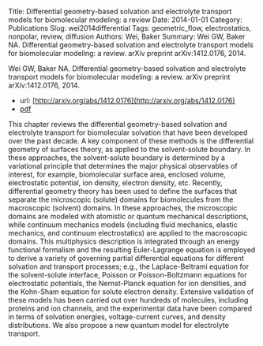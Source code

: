 Title: Differential geometry-based solvation and electrolyte transport models for biomolecular modeling: a review
Date: 2014-01-01
Category: Publications
Slug: wei2014differential
Tags: geometric_flow, electrostatics, nonpolar, review, diffusion
Authors: Wei, Baker
Summary: Wei GW, Baker NA. Differential geometry-based solvation and electrolyte transport models for biomolecular modeling: a review. arXiv preprint arXiv:1412.0176, 2014. 

Wei GW, Baker NA. Differential geometry-based solvation and electrolyte transport models for biomolecular modeling: a review. arXiv preprint arXiv:1412.0176, 2014. 

* url: [http://arxiv.org/abs/1412.0176](http://arxiv.org/abs/1412.0176)
* [pdf](http://sobolevnrm.github.io/papers/wei2014differential.pdf)

This chapter reviews the differential geometry-based solvation and electrolyte transport for biomolecular solvation that have been developed over the past decade. A key component of these methods is the differential geometry of surfaces theory, as applied to the solvent-solute boundary. In these approaches, the solvent-solute boundary is determined by a variational principle that determines the major physical observables of interest, for example, biomolecular surface area, enclosed volume, electrostatic potential, ion density, electron density, etc. Recently, differential geometry theory has been used to define the surfaces that separate the microscopic (solute) domains for biomolecules from the macroscopic (solvent) domains. In these approaches, the microscopic domains are modeled with atomistic or quantum mechanical descriptions, while continuum mechanics models (including fluid mechanics, elastic mechanics, and continuum electrostatics) are applied to the macroscopic domains. This multiphysics description is integrated through an energy functional formalism and the resulting Euler-Lagrange equation is employed to derive a variety of governing partial differential equations for different solvation and transport processes; e.g., the Laplace-Beltrami equation for the solvent-solute interface, Poisson or Poisson-Boltzmann equations for electrostatic potentials, the Nernst-Planck equation for ion densities, and the Kohn-Sham equation for solute electron density. Extensive validation of these models has been carried out over hundreds of molecules, including proteins and ion channels, and the experimental data have been compared in terms of solvation energies, voltage-current curves, and density distributions. We also propose a new quantum model for electrolyte transport.
